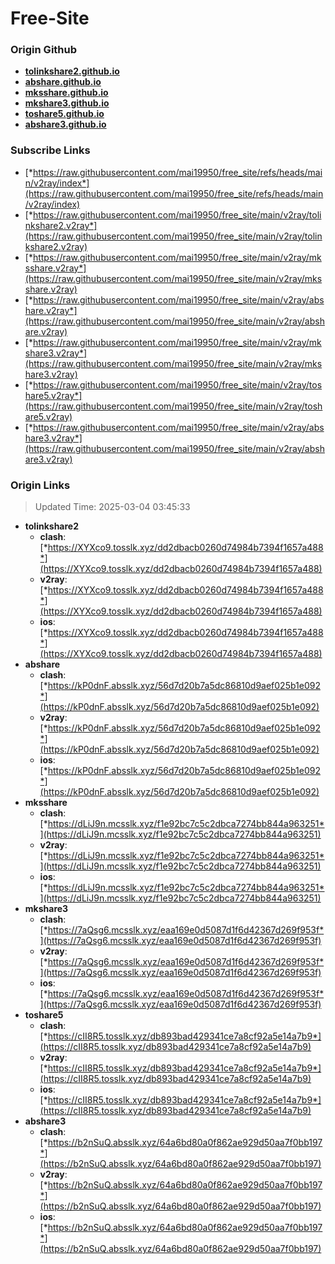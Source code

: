 # Free-Site

### Origin Github

- [**tolinkshare2.github.io**](https://github.com/tolinkshare2/tolinkshare2.github.io)
- [**abshare.github.io**](https://github.com/abshare/abshare.github.io)
- [**mksshare.github.io**](https://github.com/mksshare/mksshare.github.io)
- [**mkshare3.github.io**](https://github.com/mkshare3/mkshare3.github.io)
- [**toshare5.github.io**](https://github.com/toshare5/toshare5.github.io)
- [**abshare3.github.io**](https://github.com/abshare3/abshare3.github.io)

### Subscribe Links

- [*https://raw.githubusercontent.com/mai19950/free_site/refs/heads/main/v2ray/index*](https://raw.githubusercontent.com/mai19950/free_site/refs/heads/main/v2ray/index)
- [*https://raw.githubusercontent.com/mai19950/free_site/main/v2ray/tolinkshare2.v2ray*](https://raw.githubusercontent.com/mai19950/free_site/main/v2ray/tolinkshare2.v2ray)
- [*https://raw.githubusercontent.com/mai19950/free_site/main/v2ray/mksshare.v2ray*](https://raw.githubusercontent.com/mai19950/free_site/main/v2ray/mksshare.v2ray)
- [*https://raw.githubusercontent.com/mai19950/free_site/main/v2ray/abshare.v2ray*](https://raw.githubusercontent.com/mai19950/free_site/main/v2ray/abshare.v2ray)
- [*https://raw.githubusercontent.com/mai19950/free_site/main/v2ray/mkshare3.v2ray*](https://raw.githubusercontent.com/mai19950/free_site/main/v2ray/mkshare3.v2ray)
- [*https://raw.githubusercontent.com/mai19950/free_site/main/v2ray/toshare5.v2ray*](https://raw.githubusercontent.com/mai19950/free_site/main/v2ray/toshare5.v2ray)
- [*https://raw.githubusercontent.com/mai19950/free_site/main/v2ray/abshare3.v2ray*](https://raw.githubusercontent.com/mai19950/free_site/main/v2ray/abshare3.v2ray)

### Origin Links

> Updated Time: 2025-03-04 03:45:33

- **tolinkshare2**
  - **clash**: [*https://XYXco9.tosslk.xyz/dd2dbacb0260d74984b7394f1657a488*](https://XYXco9.tosslk.xyz/dd2dbacb0260d74984b7394f1657a488)
  - **v2ray**: [*https://XYXco9.tosslk.xyz/dd2dbacb0260d74984b7394f1657a488*](https://XYXco9.tosslk.xyz/dd2dbacb0260d74984b7394f1657a488)
  - **ios**: [*https://XYXco9.tosslk.xyz/dd2dbacb0260d74984b7394f1657a488*](https://XYXco9.tosslk.xyz/dd2dbacb0260d74984b7394f1657a488)
- **abshare**
  - **clash**: [*https://kP0dnF.absslk.xyz/56d7d20b7a5dc86810d9aef025b1e092*](https://kP0dnF.absslk.xyz/56d7d20b7a5dc86810d9aef025b1e092)
  - **v2ray**: [*https://kP0dnF.absslk.xyz/56d7d20b7a5dc86810d9aef025b1e092*](https://kP0dnF.absslk.xyz/56d7d20b7a5dc86810d9aef025b1e092)
  - **ios**: [*https://kP0dnF.absslk.xyz/56d7d20b7a5dc86810d9aef025b1e092*](https://kP0dnF.absslk.xyz/56d7d20b7a5dc86810d9aef025b1e092)
- **mksshare**
  - **clash**: [*https://dLiJ9n.mcsslk.xyz/f1e92bc7c5c2dbca7274bb844a963251*](https://dLiJ9n.mcsslk.xyz/f1e92bc7c5c2dbca7274bb844a963251)
  - **v2ray**: [*https://dLiJ9n.mcsslk.xyz/f1e92bc7c5c2dbca7274bb844a963251*](https://dLiJ9n.mcsslk.xyz/f1e92bc7c5c2dbca7274bb844a963251)
  - **ios**: [*https://dLiJ9n.mcsslk.xyz/f1e92bc7c5c2dbca7274bb844a963251*](https://dLiJ9n.mcsslk.xyz/f1e92bc7c5c2dbca7274bb844a963251)
- **mkshare3**
  - **clash**: [*https://7aQsg6.mcsslk.xyz/eaa169e0d5087d1f6d42367d269f953f*](https://7aQsg6.mcsslk.xyz/eaa169e0d5087d1f6d42367d269f953f)
  - **v2ray**: [*https://7aQsg6.mcsslk.xyz/eaa169e0d5087d1f6d42367d269f953f*](https://7aQsg6.mcsslk.xyz/eaa169e0d5087d1f6d42367d269f953f)
  - **ios**: [*https://7aQsg6.mcsslk.xyz/eaa169e0d5087d1f6d42367d269f953f*](https://7aQsg6.mcsslk.xyz/eaa169e0d5087d1f6d42367d269f953f)
- **toshare5**
  - **clash**: [*https://cII8R5.tosslk.xyz/db893bad429341ce7a8cf92a5e14a7b9*](https://cII8R5.tosslk.xyz/db893bad429341ce7a8cf92a5e14a7b9)
  - **v2ray**: [*https://cII8R5.tosslk.xyz/db893bad429341ce7a8cf92a5e14a7b9*](https://cII8R5.tosslk.xyz/db893bad429341ce7a8cf92a5e14a7b9)
  - **ios**: [*https://cII8R5.tosslk.xyz/db893bad429341ce7a8cf92a5e14a7b9*](https://cII8R5.tosslk.xyz/db893bad429341ce7a8cf92a5e14a7b9)
- **abshare3**
  - **clash**: [*https://b2nSuQ.absslk.xyz/64a6bd80a0f862ae929d50aa7f0bb197*](https://b2nSuQ.absslk.xyz/64a6bd80a0f862ae929d50aa7f0bb197)
  - **v2ray**: [*https://b2nSuQ.absslk.xyz/64a6bd80a0f862ae929d50aa7f0bb197*](https://b2nSuQ.absslk.xyz/64a6bd80a0f862ae929d50aa7f0bb197)
  - **ios**: [*https://b2nSuQ.absslk.xyz/64a6bd80a0f862ae929d50aa7f0bb197*](https://b2nSuQ.absslk.xyz/64a6bd80a0f862ae929d50aa7f0bb197)
